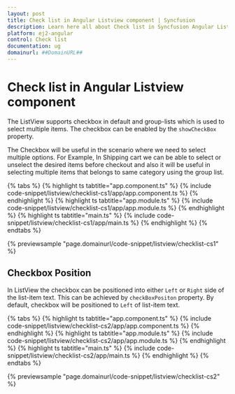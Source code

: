 ```yaml
---
layout: post
title: Check list in Angular Listview component | Syncfusion
description: Learn here all about Check list in Syncfusion Angular Listview component of Syncfusion Essential JS 2 and more.
platform: ej2-angular
control: Check list 
documentation: ug
domainurl: ##DomainURL##
---
```


# Check list in Angular Listview component

The ListView supports checkbox in default and group-lists which is used to select multiple items.
The checkbox can be enabled by the `showCheckBox` property.

The Checkbox will be useful in the scenario where we need to select multiple options. For Example,
In Shipping cart we can be able to select or unselect the desired items before checkout and also it will be useful in selecting multiple items that belongs to same category using the group list.

{% tabs %}
{% highlight ts tabtitle="app.component.ts" %}
{% include code-snippet/listview/checklist-cs1/app/app.component.ts %}
{% endhighlight %}
{% highlight ts tabtitle="app.module.ts" %}
{% include code-snippet/listview/checklist-cs1/app/app.module.ts %}
{% endhighlight %}
{% highlight ts tabtitle="main.ts" %}
{% include code-snippet/listview/checklist-cs1/app/main.ts %}
{% endhighlight %}
{% endtabs %}
  
{% previewsample "page.domainurl/code-snippet/listview/checklist-cs1" %}

## Checkbox Position

In ListView the checkbox can be positioned into either `Left` or `Right` side of the list-item text.
This can be achieved by `checkBoxPositon` property. By default, checkbox will be positioned to `Left` of list-item text.

{% tabs %}
{% highlight ts tabtitle="app.component.ts" %}
{% include code-snippet/listview/checklist-cs2/app/app.component.ts %}
{% endhighlight %}
{% highlight ts tabtitle="app.module.ts" %}
{% include code-snippet/listview/checklist-cs2/app/app.module.ts %}
{% endhighlight %}
{% highlight ts tabtitle="main.ts" %}
{% include code-snippet/listview/checklist-cs2/app/main.ts %}
{% endhighlight %}
{% endtabs %}
  
{% previewsample "page.domainurl/code-snippet/listview/checklist-cs2" %}